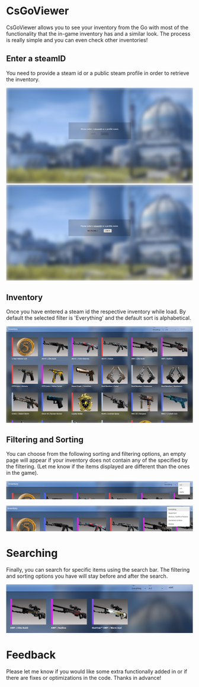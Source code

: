 # CsGoViewer
CsGoViewer allows you to see your inventory from the Go with most of the functionality that the in-game inventory has and a similar look. The process is really simple and you can even check other inventories! 
## Enter a steamID
You need to provide a steam id or a public steam profile in order to retrieve the inventory. 

![Intro page](https://github.com/RakuTheSenpai/CsGoViewer/blob/master/public/ReadmePics/intropage.PNG)
![Input user](https://github.com/RakuTheSenpai/CsGoViewer/blob/master/public/ReadmePics/inputuser.png)
## Inventory
Once you have entered a steam id the respective inventory while load. By default the selected filter is 'Everything' and the default sort is alphabetical.

![Intro inventory](https://github.com/RakuTheSenpai/CsGoViewer/blob/master/public/ReadmePics/introinventory.PNG)
## Filtering and Sorting
You can choose from the following sorting and filtering options, an empty page will appear if your inventory does not contain any of the specified by the filtering. (Let me know if the items displayed are different than the ones in the game). 

![Sorting options](https://github.com/RakuTheSenpai/CsGoViewer/blob/master/public/ReadmePics/sortingoptions.PNG)

![Filtering options](https://github.com/RakuTheSenpai/CsGoViewer/blob/master/public/ReadmePics/filteroptions.PNG)
# Searching
Finally, you can search for specific items using the search bar. The filtering and sorting options you have will stay before and after the search.

![Search for an item](https://github.com/RakuTheSenpai/CsGoViewer/blob/master/public/ReadmePics/search.PNG)

# Feedback 
Please let me know if you would like some extra functionally added in or if there are fixes or optimizations in the code. Thanks in advance!
